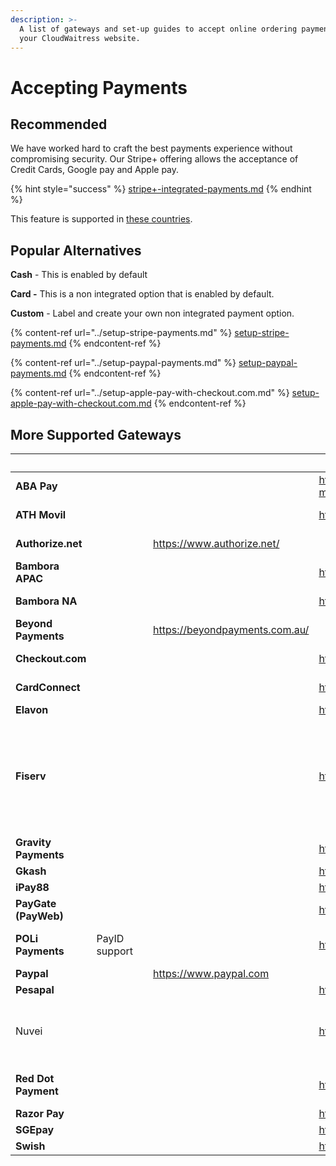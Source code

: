 ```yaml
---
description: >-
  A list of gateways and set-up guides to accept online ordering payments on
  your CloudWaitress website.
---
```


# Accepting Payments

## Recommended

We have worked hard to craft the best payments experience without compromising security. Our Stripe+ offering allows the acceptance of Credit Cards, Google pay and Apple pay.

{% hint style="success" %}
[stripe+-integrated-payments.md](../stripe+-integrated-payments.md "mention")
{% endhint %}

This feature is supported in [these countries](https://stripe.com/global).

## Popular Alternatives

**Cash** - This is enabled by default

**Card -** This is a non integrated option that is enabled by default.

**Custom** - Label and create your own non integrated payment option.

{% content-ref url="../setup-stripe-payments.md" %}
[setup-stripe-payments.md](../setup-stripe-payments.md)
{% endcontent-ref %}

{% content-ref url="../setup-paypal-payments.md" %}
[setup-paypal-payments.md](../setup-paypal-payments.md)
{% endcontent-ref %}

{% content-ref url="../setup-apple-pay-with-checkout.com.md" %}
[setup-apple-pay-with-checkout.com.md](../setup-apple-pay-with-checkout.com.md)
{% endcontent-ref %}

## More Supported Gateways

<table data-card-size="large" data-view="cards"><thead><tr><th></th><th></th><th data-type="files"></th><th data-type="content-ref"></th><th data-type="content-ref"></th><th>Countries</th><th data-hidden data-card-target data-type="content-ref"></th></tr></thead><tbody><tr><td><strong>ABA Pay</strong></td><td></td><td></td><td></td><td><a href="https://www.ababank.com/aba-mobile-app/aba-pay-feature/">https://www.ababank.com/aba-mobile-app/aba-pay-feature/</a></td><td>Cambodia</td><td></td></tr><tr><td><strong>ATH Movil</strong></td><td></td><td></td><td></td><td><a href="https://portal.athmovil.com/">https://portal.athmovil.com/</a></td><td>Puerto Rico</td><td></td></tr><tr><td><strong>Authorize.net</strong></td><td></td><td></td><td><a href="https://www.authorize.net/">https://www.authorize.net/</a></td><td></td><td>USA, Canada</td><td></td></tr><tr><td><strong>Bambora APAC</strong></td><td></td><td></td><td></td><td><a href="https://dev-apac.bambora.com/">https://dev-apac.bambora.com/</a></td><td>Asia Pacific</td><td></td></tr><tr><td><strong>Bambora NA</strong></td><td></td><td></td><td></td><td><a href="https://www.bambora.com/en/us/">https://www.bambora.com/en/us/</a></td><td>North America</td><td></td></tr><tr><td><strong>Beyond Payments</strong></td><td></td><td></td><td><a href="https://beyondpayments.com.au/">https://beyondpayments.com.au/</a></td><td></td><td>Australia</td><td></td></tr><tr><td><strong>Checkout.com</strong></td><td></td><td></td><td></td><td><a href="https://www.checkout.com/">https://www.checkout.com/</a></td><td>Singapore, USA, UK</td><td></td></tr><tr><td><strong>CardConnect</strong></td><td></td><td></td><td></td><td><a href="https://cardconnect.com/">https://cardconnect.com/</a></td><td>USA, Canada</td><td></td></tr><tr><td><strong>Elavon</strong></td><td></td><td></td><td></td><td><a href="https://www.elavon.com">https://www.elavon.com</a></td><td>Canada</td><td></td></tr><tr><td><strong>Fiserv</strong></td><td></td><td></td><td></td><td><a href="https://www.fiserv.com/">https://www.fiserv.com/</a></td><td>USA, Canada, APAC, Latin America, Europe, Middle East &#x26; Africa</td><td></td></tr><tr><td><strong>Gravity Payments</strong></td><td></td><td></td><td></td><td><a href="https://gravitypayments.com/">https://gravitypayments.com/</a></td><td>Canada, USA</td><td></td></tr><tr><td><strong>Gkash</strong></td><td></td><td></td><td></td><td><a href="https://gkash.com/">https://gkash.com/</a></td><td>Indonesia</td><td></td></tr><tr><td><strong>iPay88</strong></td><td></td><td></td><td></td><td><a href="https://www.ipay88.com/">https://www.ipay88.com/</a></td><td>Malaysia</td><td></td></tr><tr><td><strong>PayGate (PayWeb)</strong></td><td></td><td></td><td></td><td><a href="https://www.paygate.co.za/">https://www.paygate.co.za/</a></td><td>South Africa</td><td></td></tr><tr><td><strong>POLi Payments</strong></td><td>PayID support</td><td></td><td></td><td><a href="https://www.polipayments.com/">https://www.polipayments.com/</a></td><td>Australia, New Zealand</td><td></td></tr><tr><td><strong>Paypal</strong></td><td></td><td></td><td><a href="https://www.paypal.com">https://www.paypal.com</a></td><td></td><td>Various</td><td><a href="https://www.paypal.com">https://www.paypal.com</a></td></tr><tr><td><strong>Pesapal</strong></td><td></td><td></td><td></td><td><a href="https://www.pesapal.com/">https://www.pesapal.com/</a></td><td>Kenya</td><td></td></tr><tr><td>Nuvei </td><td></td><td></td><td></td><td><a href="https://www.nuvei.com/">https://www.nuvei.com/</a></td><td>Canada, New Zealand, Asia Pacific</td><td></td></tr><tr><td><strong>Red Dot Payment</strong></td><td></td><td></td><td></td><td><a href="https://reddotpayment.com/">https://reddotpayment.com/</a></td><td>Singapore, Malaysia, Australia</td><td></td></tr><tr><td><strong>Razor Pay</strong></td><td></td><td></td><td></td><td><a href="https://razorpay.com/">https://razorpay.com/</a></td><td>India</td><td></td></tr><tr><td><strong>SGEpay</strong></td><td></td><td></td><td></td><td><a href="https://www.sgepay.com/">https://www.sgepay.com/</a></td><td>Singapore</td><td></td></tr><tr><td><strong>Swish</strong></td><td></td><td></td><td></td><td><a href="https://www.swish.co.zm/">https://www.swish.co.zm/</a></td><td>Sweden</td><td></td></tr></tbody></table>

